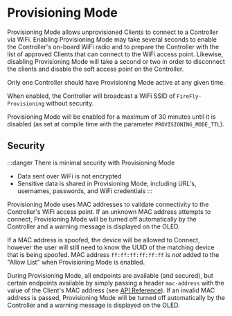 # Provisioning Mode

Provisioning Mode allows unprovisioned Clients to connect to a Controller via WiFi.  Enabling Provisioning Mode may take several seconds to enable the Controller's on-board WiFi radio and to prepare the Controller with the list of approved Clients that can connect to the WiFi access point.  Likewise, disabling Provisioning Mode will take a second or two in order to disconnect the clients and disable the soft access point on the Controller.

Only one Controller should have Provisioning Mode active at any given time.

When enabled, the Controller will broadcast a WiFi SSID of `FireFly-Provisioning` without security.

Provisioning Mode will be enabled for a maximum of 30 minutes until it is disabled (as set at compile time with the parameter `PROVISIONING_MODE_TTL`).

## Security

:::danger There is minimal security with Provisioning Mode
- Data sent over WiFi is not encrypted
- Sensitive data is shared in Provisioning Mode, including URL's, usernames, passwords, and WiFi credentials
:::

Provisioning Mode uses MAC addresses to validate connectivity to the Controller's WiFi access point.  If an unknown MAC address attempts to connect, Provisioning Mode will be turned off automatically by the Controller and a warning message is displayed on the OLED.

If a MAC address is spoofed, the device will be allowed to Connect, however the user will still need to know the UUID of the matching device that is being spoofed.  MAC address `ff:ff:ff:ff:ff:ff` is _not_ added to the "Allow List" when Provisioning Mode is enabled.

During Provisioning Mode, all endpoints are available (and secured), but certain endpoints available by simply passing a header `mac-address` with the value of the Client's MAC address (see [API Reference](/controller/software/controller/api_reference.md)).  If an invalid MAC address is passed, Provisioning Mode will be turned off automatically by the Controller and a warning message is displayed on the OLED.